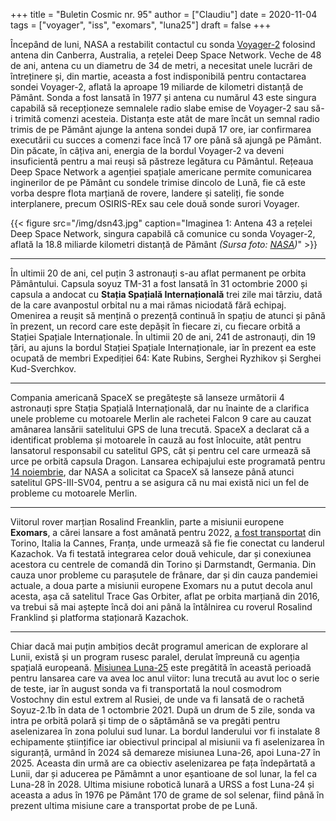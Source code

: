 +++
title = "Buletin Cosmic nr. 95"
author = ["Claudiu"]
date = 2020-11-04
tags = ["voyager", "iss", "exomars", "luna25"]
draft = false
+++

Începând de luni, NASA a restabilit contactul cu sonda [Voyager-2](https://www.nasa.gov/feature/jpl/nasa-contacts-voyager-2-using-upgraded-deep-space-network-dish) folosind antena din Canberra, Australia, a rețelei Deep Space Network. Veche de 48 de ani, antena cu un diametru de 34 de metri, a necesitat unele lucrări de întreținere și, din martie, aceasta a fost indisponibilă pentru contactarea sondei Voyager-2, aflată la aproape 19 miliarde de kilometri distanță de Pământ. Sonda a fost lansată în 1977 și antena cu numărul 43 este singura capabilă să recepționeze semnalele radio slabe emise de Voyager-2 sau să-i trimită comenzi acesteia. Distanța este atât de mare încât un semnal radio trimis de pe Pământ ajunge la antena sondei după 17 ore, iar confirmarea executării cu succes a comenzi face încă 17 ore până să ajungă pe Pământ. Din păcate, în câțiva ani, energia de la bordul Voyager-2 va deveni insuficientă pentru a mai reuși să păstreze legătura cu Pământul. Rețeaua Deep Space Network a agenției spațiale americane permite comunicarea inginerilor de pe Pământ cu sondele trimise dincolo de Lună, fie că este vorba despre flota marțiană de rovere, landere și sateliți, fie sonde interplanere, precum OSIRIS-REx sau cele două sonde surori Voyager.

{{< figure src="/img/dsn43.jpg" caption="Imaginea 1: Antena 43 a rețelei Deep Space Network, singura capabilă că comunice cu sonda Voyager-2, aflată la 18.8 miliarde kilometri distanță de Pământ _(Sursa foto: [NASA](https://www.nasa.gov/feature/jpl/nasa-contacts-voyager-2-using-upgraded-deep-space-network-dish))_" >}}

---

În ultimii 20 de ani, cel puțin 3 astronauți s-au aflat permanent pe orbita Pământului. Capsula soyuz TM-31 a fost lansată în 31 octombrie 2000 și capsula a andocat cu **Stația Spațială Internațională** trei zile mai târziu, dată de la care avanpostul orbital nu a mai rămas niciodată fără echipaj. Omenirea a reușit să mențină o prezență continuă în spațiu de atunci și până în prezent, un record care este depășit în fiecare zi, cu fiecare orbită a Stației Spațiale Internaționale. În ultimii 20 de ani, 241 de astronauți, din 19 țări, au ajuns la bordul Stației Spațiale Internaționale, iar în prezent ea este ocupată de membri Expediției 64: Kate Rubins, Serghei Ryzhikov și Serghei Kud-Sverchkov.

---

Compania americană SpaceX se pregătește să lanseze următorii 4 astronauți spre Stația Spațială Internațională, dar nu înainte de a clarifica unele probleme cu motoarele Merlin ale rachetei Falcon 9 care au cauzat amânarea lansării satelitului GPS de luna trecută. SpaceX a declarat că a identificat problema și motoarele în cauză au fost înlocuite, atât pentru lansatorul responsabil cu satelitul GPS, cât și pentru cel care urmează să urce pe orbită capsula Dragon. Lansarea echipajului este programată pentru [14 noiembrie](https://www.nasa.gov/press-release/nasa-spacex-invite-media-to-crew-1-mission-update-target-new-launch-date), dar NASA a solicitat ca SpaceX să lanseze până atunci satelitul GPS-III-SV04, pentru a se asigura că nu mai există nici un fel de probleme cu motoarele Merlin.

---

Viitorul rover marțian Rosalind Freanklin, parte a misiunii europene **Exomars**, a cărei lansare a fost amânată pentru 2022, [a fost transportat](https://www.esa.int/Science%5FExploration/Human%5Fand%5FRobotic%5FExploration/Exploration/ExoMars/Exomars%5Fmodules%5Freunited) din Torino, Italia la Cannes, Franța, unde urmează să fie fie conectat cu landerul Kazachok. Va fi testată integrarea celor două vehicule, dar și conexiunea acestora cu centrele de comandă din Torino și Darmstandt, Germania. Din cauza unor probleme cu parașutele de frânare, dar și din cauza pandemiei actuale, a doua parte a misiunii europene Exomars nu a putut decola anul acesta, așa că satelitul Trace Gas Orbiter, aflat pe orbita marțiană din 2016, va trebui să mai aștepte încă doi ani până la întâlnirea cu roverul Rosalind Franklind și platforma staționară Kazachok.

---

Chiar dacă mai puțin ambițios decât programul american de explorare al Lunii, există și un program rusesc paralel, derulat împreună cu agenția spațială europeană. [Misiunea Luna-25](https://t.co/HcaiwYKVxo) este pregătită în această perioadă pentru lansarea care va avea loc anul viitor: luna trecută au avut loc o serie de teste, iar în august sonda va fi transportată la noul cosmodrom Vostochny din estul extrem al Rusiei, de unde va fi lansată de o rachetă Soyuz-2.1b în data de 1 octombrie 2021. După un drum de 5 zile, sonda va intra pe orbită polară și timp de o săptămână se va pregăti pentru aselenizarea în zona polului sud lunar. La bordul landerului vor fi instalate 8 echipamente științifice iar obiectivul principal al misiunii va fi aselenizarea în siguranță, urmând în 2024 să demareze misiunea Luna-26, apoi Luna-27 în 2025. Aceasta din urmă are ca obiectiv aselenizarea pe fața îndepărtată a Lunii, dar și aducerea pe Pămâmnt a unor eșantioane de sol lunar, la fel ca Luna-28 în 2028. Ultima misiune robotică lunară a URSS a fost Luna-24 și aceasta a adus în 1976 pe Pământ 170 de grame de sol selenar, fiind până în prezent ultima misiune care a transportat probe de pe Lună.